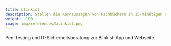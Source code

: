 ```yaml
---
title: blinkist 
description: Stellen die Kernaussagen von Fachbüchern in 15-minütigen audio-visuellen Zusammenfassungen heraus.
weight: -100
image: img/references/blinkist.png
---
```

Pen-Testing und IT-Sicherheitsberatung zur Blinkist-App und Webseite.
